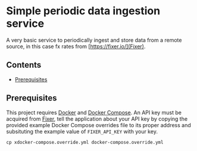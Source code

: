 # Simple periodic data ingestion service

A very basic service to periodically ingest and store data from a remote
source, in this case fx rates from [https://fixer.io/](Fixer).

## Contents
 - [Prerequisites](#prerequisites)

## Prerequisites
This project requires [Docker](https://docs.docker.com/install/) and
[Docker Compose](https://docs.docker.com/compose/install/). An API key must
be acquired from [Fixer](https://fixer.io/signup/free), tell the application
about your API key by copying the provided example Docker Compose overrides
file to its proper address and subsituting the example value of `FIXER_API_KEY`
with your key.

```
cp xdocker-compose.override.yml docker-compose.override.yml
```
